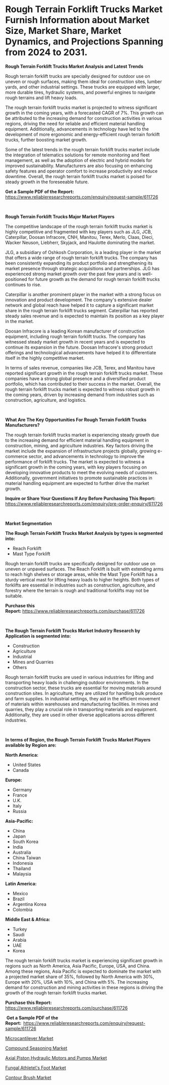 <p><h1>Rough Terrain Forklift Trucks Market Furnish Information about Market Size, Market Share, Market Dynamics, and Projections Spanning from 2024 to 2031.</h1></p><p><strong>Rough Terrain Forklift Trucks Market Analysis and Latest Trends</strong></p>
<p><p>Rough terrain forklift trucks are specially designed for outdoor use on uneven or rough surfaces, making them ideal for construction sites, lumber yards, and other industrial settings. These trucks are equipped with larger, more durable tires, hydraulic systems, and powerful engines to navigate rough terrains and lift heavy loads.</p><p>The rough terrain forklift trucks market is projected to witness significant growth in the coming years, with a forecasted CAGR of 7%. This growth can be attributed to the increasing demand for construction activities in various regions, driving the need for reliable and efficient material handling equipment. Additionally, advancements in technology have led to the development of more ergonomic and energy-efficient rough terrain forklift trucks, further boosting market growth.</p><p>Some of the latest trends in the rough terrain forklift trucks market include the integration of telematics solutions for remote monitoring and fleet management, as well as the adoption of electric and hybrid models for improved sustainability. Manufacturers are also focusing on enhancing safety features and operator comfort to increase productivity and reduce downtime. Overall, the rough terrain forklift trucks market is poised for steady growth in the foreseeable future.</p></p>
<p><strong>Get a Sample PDF of the Report:&nbsp;</strong> <a href="https://www.reliableresearchreports.com/enquiry/request-sample/611726">https://www.reliableresearchreports.com/enquiry/request-sample/611726</a></p>
<p>&nbsp;</p>
<p><strong>Rough Terrain Forklift Trucks Major Market Players</strong></p>
<p><p>The competitive landscape of the rough terrain forklift trucks market is highly competitive and fragmented with key players such as JLG, JCB, Caterpillar, Doosan Infracore, CNH, Manitou, Terex, Merlo, Claas, Dieci, Wacker Neuson, Liebherr, Skyjack, and Haulotte dominating the market.</p><p>JLG, a subsidiary of Oshkosh Corporation, is a leading player in the market that offers a wide range of rough terrain forklift trucks. The company has been consistently expanding its product portfolio and strengthening its market presence through strategic acquisitions and partnerships. JLG has experienced strong market growth over the past few years and is well-positioned for future growth as the demand for rough terrain forklift trucks continues to rise.</p><p>Caterpillar is another prominent player in the market with a strong focus on innovation and product development. The company's extensive dealer network and global reach have helped it to capture a significant market share in the rough terrain forklift trucks segment. Caterpillar has reported steady sales revenue and is expected to maintain its position as a key player in the market.</p><p>Doosan Infracore is a leading Korean manufacturer of construction equipment, including rough terrain forklift trucks. The company has witnessed steady market growth in recent years and is expected to continue its expansion in the future. Doosan Infracore's strong product offerings and technological advancements have helped it to differentiate itself in the highly competitive market.</p><p>In terms of sales revenue, companies like JCB, Terex, and Manitou have reported significant growth in the rough terrain forklift trucks market. These companies have a strong global presence and a diversified product portfolio, which has contributed to their success in the market. Overall, the rough terrain forklift trucks market is expected to witness robust growth in the coming years, driven by increasing demand from industries such as construction, agriculture, and logistics.</p></p>
<p>&nbsp;</p>
<p><strong>What Are The Key Opportunities For Rough Terrain Forklift Trucks Manufacturers?</strong></p>
<p><p>The rough terrain forklift trucks market is experiencing steady growth due to the increasing demand for efficient material handling equipment in construction, mining, and agriculture industries. Key factors driving the market include the expansion of infrastructure projects globally, growing e-commerce sector, and advancements in technology to improve the performance of forklift trucks. The market is expected to witness a significant growth in the coming years, with key players focusing on developing innovative products to meet the evolving needs of customers. Additionally, government initiatives to promote sustainable practices in material handling equipment are expected to further drive the market growth.</p></p>
<p><strong>Inquire or Share Your Questions If Any Before Purchasing This Report:</strong> <a href="https://www.reliableresearchreports.com/enquiry/pre-order-enquiry/611726">https://www.reliableresearchreports.com/enquiry/pre-order-enquiry/611726</a></p>
<p>&nbsp;</p>
<p><strong>Market Segmentation</strong></p>
<p><strong>The Rough Terrain Forklift Trucks Market Analysis by types is segmented into:</strong></p>
<p><ul><li>Reach Forklift</li><li>Mast Type Forklift</li></ul></p>
<p><p>Rough terrain forklift trucks are specifically designed for outdoor use on uneven or unpaved surfaces. The Reach Forklift is built with extending arms to reach high shelves or storage areas, while the Mast Type Forklift has a sturdy vertical mast for lifting heavy loads to higher heights. Both types of forklifts are essential in industries such as construction, agriculture, and forestry where the terrain is rough and traditional forklifts may not be suitable.</p></p>
<p><strong>Purchase this Report:&nbsp;</strong><a href="https://www.reliableresearchreports.com/purchase/611726">https://www.reliableresearchreports.com/purchase/611726</a></p>
<p>&nbsp;</p>
<p><strong>The Rough Terrain Forklift Trucks Market Industry Research by Application is segmented into:</strong></p>
<p><ul><li>Construction</li><li>Agriculture</li><li>Industrial</li><li>Mines and Quarries</li><li>Others</li></ul></p>
<p><p>Rough terrain forklift trucks are used in various industries for lifting and transporting heavy loads in challenging outdoor environments. In the construction sector, these trucks are essential for moving materials around construction sites. In agriculture, they are utilized for handling bulk produce and farm supplies. In industrial settings, they aid in the efficient movement of materials within warehouses and manufacturing facilities. In mines and quarries, they play a crucial role in transporting materials and equipment. Additionally, they are used in other diverse applications across different industries.</p></p>
<p>&nbsp;</p>
<p><strong>In terms of Region, the Rough Terrain Forklift Trucks Market Players available by Region are:</strong></p>
<p>
    <p> <strong> North America: </strong>
        <ul>
            <li>United States</li>
            <li>Canada</li>
        </ul>
        </p> 
    <p> <strong> Europe: </strong>
        <ul>
            <li>Germany</li>
            <li>France</li>
            <li>U.K.</li>
            <li>Italy</li>
            <li>Russia</li>
        </ul>
        </p> 
    <p> <strong> Asia-Pacific: </strong>
        <ul>
            <li>China</li>
            <li>Japan</li>
            <li>South Korea</li>
            <li>India</li>
            <li>Australia</li>
            <li>China Taiwan</li>
            <li>Indonesia</li>
            <li>Thailand</li>
            <li>Malaysia</li>
        </ul>
        </p> 
    <p> <strong> Latin America: </strong>
        <ul>
            <li>Mexico</li>
            <li>Brazil</li>
            <li>Argentina Korea</li>
            <li>Colombia</li>
        </ul>
        </p> 
    <p> <strong> Middle East & Africa: </strong>
        <ul>
            <li>Turkey</li>
            <li>Saudi</li>
            <li>Arabia</li>
            <li>UAE</li>
            <li>Korea</li>
        </ul>
    </p>
    </p>
<p><p>The rough terrain forklift trucks market is experiencing significant growth in regions such as North America, Asia Pacific, Europe, USA, and China. Among these regions, Asia Pacific is expected to dominate the market with a projected market share of 35%, followed by North America with 30%, Europe with 20%, USA with 10%, and China with 5%. The increasing demand for construction and mining activities in these regions is driving the growth of the rough terrain forklift trucks market.</p></p>
<p><strong>Purchase this Report: </strong><a href="https://www.reliableresearchreports.com/purchase/611726">https://www.reliableresearchreports.com/purchase/611726</a></p>
<p>&nbsp;<strong>Get a Sample PDF of the Report:&nbsp;&nbsp;</strong><a href="https://www.reliableresearchreports.com/enquiry/request-sample/611726">https://www.reliableresearchreports.com/enquiry/request-sample/611726</a></p>
<p><strong></strong></p>
<p><p><a href="https://issuu.com/reportprime-2/docs/microcantilever-market-size-2030.pptx">Microcantilever Market</a></p><p><a href="https://medium.com/@christopherbennett19/compound-seasoning-market-size-and-market-trends-complete-industry-overview-2024-to-2031-8dab51551cdc">Compound Seasoning Market</a></p><p><a href="https://issuu.com/reportprime-2/docs/axial-piston-hydraulic-motors-and-pumps-market-siz">Axial Piston Hydraulic Motors and Pumps Market</a></p><p><a href="https://github.com/josesg55/Market-Research-Report-List-1/blob/main/fungal-athletes-foot-market.md">Fungal Athlete\'s Foot Market</a></p><p><a href="https://medium.com/@christopherbennett19/contour-brush-market-size-and-market-trends-complete-industry-overview-2024-to-2031-194a5ee985e2">Contour Brush Market</a></p></p>